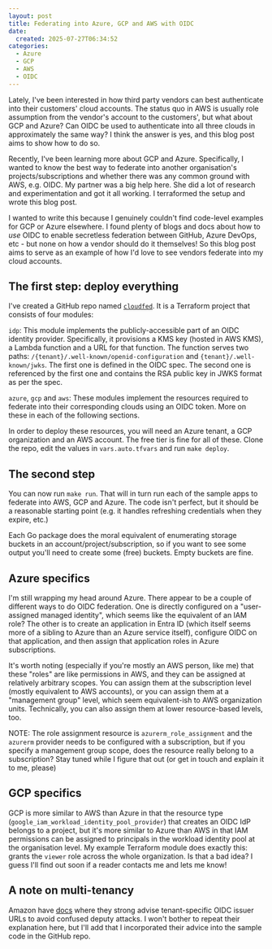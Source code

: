```yaml
---
layout: post
title: Federating into Azure, GCP and AWS with OIDC
date:
  created: 2025-07-27T06:34:52
categories:
  - Azure
  - GCP
  - AWS
  - OIDC
---
```


Lately, I've been interested in how third party vendors can best authenticate
into their customers' cloud accounts. The status quo in AWS is usually role assumption
from the vendor's account to the customers', but what about GCP and Azure? Can
OIDC be used to authenticate into all three clouds in approximately the same way?
I think the answer is yes, and this blog post aims to show how to do so.

<!-- more -->

Recently, I've been learning more about GCP and Azure. Specifically, I wanted 
to know the best way to federate into another organisation's projects/subscriptions
and whether there was any common ground with AWS, e.g. OIDC. My partner was a 
big help here. She did a lot of research and experimentation and got it all working. 
I terraformed the setup and wrote this blog post. 

I wanted to write this because I genuinely couldn't find code-level examples for 
GCP or Azure elsewhere. I found plenty of blogs and docs about how to _use_ OIDC 
to enable secretless federation between GitHub, Azure DevOps, etc - but none on 
how a vendor should do it themselves! So this blog post aims to serve as an example
of how I'd love to see vendors federate into my cloud accounts.

## The first step: deploy everything

I've created a GitHub repo named [`cloudfed`][cloudfed]. It is a Terraform project
that consists of four modules:

`idp`: This module implements the publicly-accessible part of an OIDC identity
provider. Specifically, it provisions a KMS key (hosted in AWS KMS), a Lambda 
function and a URL for that function. The function serves two paths: `/{tenant}/.well-known/openid-configuration`
and `{tenant}/.well-known/jwks`. The first one is defined in the OIDC spec. The second
one is referenced by the first one and contains the RSA public key in JWKS format
as per the spec.

`azure`, `gcp` and `aws`: These modules implement the resources required to 
federate into their corresponding clouds using an OIDC token. More on these in each
of the following sections.

In order to deploy these resources, you will need an Azure tenant, a GCP organization
and an AWS account. The free tier is fine for all of these. Clone the repo, edit the
values in `vars.auto.tfvars` and run `make deploy`.

## The second step

You can now run `make run`. That will in turn run each of the sample apps to federate
into AWS, GCP and Azure. The code isn't perfect, but it should be a reasonable
starting point (e.g. it handles refreshing credentials when they expire, etc.)

Each Go package does the moral equivalent of enumerating storage buckets in an 
account/project/subscription, so if you want to see some output you'll need
to create some (free) buckets. Empty buckets are fine.

## Azure specifics

I'm still wrapping my head around Azure. There appear to be a couple of different
ways to do OIDC federation. One is directly configured on a "user-assigned managed
identity", which seems like the equivalent of an IAM role? The other is to create
an application in Entra ID (which itself seems more of a sibling to Azure than an
Azure service itself), configure OIDC on that application, and then assign that
application roles in Azure subscriptions. 

It's worth noting (especially if you're mostly an AWS person, like me) that these
"roles" are like permissions in AWS, and they can be assigned at relatively 
arbitrary scopes. You can assign them at the subscription level (mostly equivalent
to AWS accounts), or you can assign them at a "management group" level, which seem
equivalent-ish to AWS organization units. Technically, you can also assign them at
lower resource-based levels, too.

NOTE: The role assignment resource is `azurerm_role_assignment` and the `azurerm`
provider needs to be configured with a subscription, but if you specify a management
group scope, does the resource really belong to a subscription? Stay tuned while I
figure that out (or get in touch and explain it to me, please)

## GCP specifics

GCP is more similar to AWS than Azure in that the resource type (`google_iam_workload_identity_pool_provider`)
that creates an OIDC IdP belongs to a project, but it's more similar to Azure 
than AWS in that IAM permissions can be assigned to principals in the workload 
identity pool at the organisation level. My example Terraform module does exactly
this: grants the `viewer` role across the whole organization. Is that a bad idea?
I guess I'll find out soon if a reader contacts me and lets me know!

## A note on multi-tenancy

Amazon have [docs][apn] where they strong advise tenant-specific OIDC issuer URLs
to avoid confused deputy attacks. I won't bother to repeat their explanation here,
but I'll add that I incorporated their advice into the sample code in the GitHub repo.

[cloudfed]: https://github.com/aidansteele/cloudfed
[apn]: https://apn-checklists.s3.amazonaws.com/foundational/partner-hosted/partner-hosted/CVLHEC5X7.html#technicalControls-cross-AccountAccess
